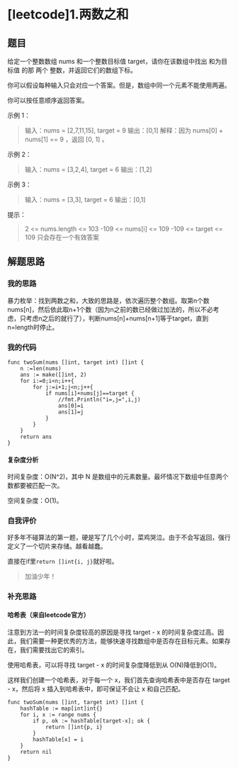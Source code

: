 # [leetcode]1.两数之和

## 题目

给定一个整数数组 nums 和一个整数目标值 target，请你在该数组中找出 和为目标值 的那 两个 整数，并返回它们的数组下标。

你可以假设每种输入只会对应一个答案。但是，数组中同一个元素不能使用两遍。

你可以按任意顺序返回答案。 

示例 1：

> 输入：nums = [2,7,11,15], target = 9
> 输出：[0,1]
> 解释：因为 nums[0] + nums[1] == 9 ，返回 [0, 1] 。

示例 2：

> 输入：nums = [3,2,4], target = 6
> 输出：[1,2]

示例 3：

> 输入：nums = [3,3], target = 6
> 输出：[0,1]


提示：

> 2 <= nums.length <= 103
> -109 <= nums[i] <= 109
> -109 <= target <= 109
> 只会存在一个有效答案

## 解题思路

### 我的思路

暴力枚举：找到两数之和，大致的思路是，依次遍历整个数组。取第n个数nums[n]，然后依此取n+1个数（因为n之前的数已经做过加法的，所以不必考虑，只考虑n之后的就行了），判断nums[n]+nums[n+1]等于target，直到n=length时停止。

### 我的代码

```
func twoSum(nums []int, target int) []int {
	n :=len(nums)
	ans := make([]int, 2)
	for i:=0;i<n;i++{
		for j:=i+1;j<n;j++{
			if nums[i]+nums[j]==target {
				//fmt.Println("i=,j=",i,j)
				ans[0]=i
				ans[1]=j
			}
		}
	}
	return ans
}
```

#### 复杂度分析

时间复杂度：O(N^2)，其中 N 是数组中的元素数量。最坏情况下数组中任意两个数都要被匹配一次。

空间复杂度：O(1)。

### 自我评价

好多年不碰算法的第一题，硬是写了几个小时，菜鸡哭泣。由于不会写返回，强行定义了一个切片来存储。越看越蠢。

直接在if里`return []int{i, j}`就好啦。

> 加油少年！

### 补充思路

#### 哈希表（来自leetcode官方）

注意到方法一的时间复杂度较高的原因是寻找 target - x 的时间复杂度过高。因此，我们需要一种更优秀的方法，能够快速寻找数组中是否存在目标元素。如果存在，我们需要找出它的索引。

使用哈希表，可以将寻找 target - x 的时间复杂度降低到从 O(N)降低到O(1)。

这样我们创建一个哈希表，对于每一个 x，我们首先查询哈希表中是否存在 target - x，然后将 x 插入到哈希表中，即可保证不会让 x 和自己匹配。

```
func twoSum(nums []int, target int) []int {
    hashTable := map[int]int{}
    for i, x := range nums {
        if p, ok := hashTable[target-x]; ok {
            return []int{p, i}
        }
        hashTable[x] = i
    }
    return nil
}
```

